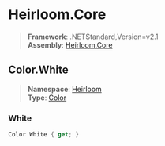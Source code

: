 # Heirloom.Core

> **Framework**: .NETStandard,Version=v2.1  
> **Assembly**: [Heirloom.Core][0]  

## Color.White

> **Namespace**: [Heirloom][0]  
> **Type**: [Color][1]  

### White

```cs
Color White { get; }
```

[0]: ../Heirloom.Core.md
[1]: Heirloom.Color.md
